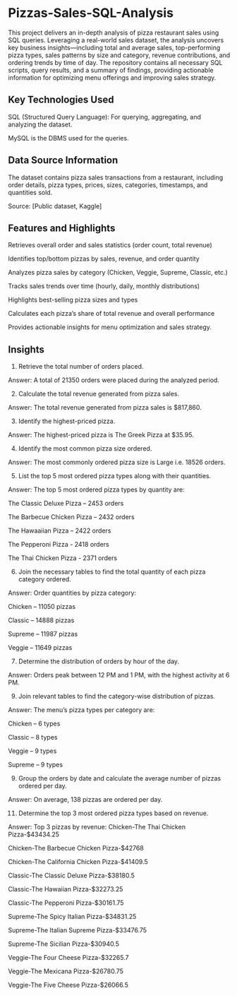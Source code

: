 # Pizzas-Sales-SQL-Analysis
This project delivers an in-depth analysis of pizza restaurant sales using SQL queries. Leveraging a real-world sales dataset, the analysis uncovers key business insights—including total and average sales, top-performing pizza types, sales patterns by size and category, revenue contributions, and ordering trends by time of day. The repository contains all necessary SQL scripts, query results, and a summary of findings, providing actionable information for optimizing menu offerings and improving sales strategy.
## Key Technologies Used
SQL (Structured Query Language): For querying, aggregating, and analyzing the dataset.

 MySQL is the DBMS used for the queries.
 
## Data Source Information
The dataset contains pizza sales transactions from a restaurant, including order details, pizza types, prices, sizes, categories, timestamps, and quantities sold.

Source: [Public dataset, Kaggle]

## Features and Highlights
Retrieves overall order and sales statistics (order count, total revenue)

Identifies top/bottom pizzas by sales, revenue, and order quantity

Analyzes pizza sales by category (Chicken, Veggie, Supreme, Classic, etc.)

Tracks sales trends over time (hourly, daily, monthly distributions)

Highlights best-selling pizza sizes and types

Calculates each pizza’s share of total revenue and overall performance

Provides actionable insights for menu optimization and sales strategy.
## Insights
1. Retrieve the total number of orders placed.

Answer:
A total of 21350 orders were placed during the analyzed period.

2. Calculate the total revenue generated from pizza sales.
   
Answer:
The total revenue generated from pizza sales is $817,860.

3. Identify the highest-priced pizza.
   
Answer:
The highest-priced pizza is The Greek Pizza at $35.95.

4. Identify the most common pizza size ordered.
   
Answer:
The most commonly ordered pizza size is Large i.e. 18526 orders.

5. List the top 5 most ordered pizza types along with their quantities.
    
Answer:
The top 5 most ordered pizza types by quantity are:

The Classic Deluxe Pizza – 2453 orders

The Barbecue Chicken Pizza – 2432 orders

The Hawaaiian Pizza – 2422 orders

The Pepperoni Pizza - 2418 orders

The Thai Chicken Pizza - 2371 orders

6. Join the necessary tables to find the total quantity of each pizza category ordered.
   
Answer:
Order quantities by pizza category:

Chicken – 11050 pizzas

Classic – 14888 pizzas

Supreme – 11987 pizzas

Veggie – 11649 pizzas

7. Determine the distribution of orders by hour of the day.
   
Answer:
Orders peak between 12 PM and 1 PM, with the highest activity at 6 PM.

9. Join relevant tables to find the category-wise distribution of pizzas.
    
Answer:
The menu’s pizza types per category are:

Chicken – 6 types

Classic – 8 types

Veggie – 9 types

Supreme – 9 types

9. Group the orders by date and calculate the average number of pizzas ordered per day.
    
Answer:
On average, 138 pizzas are ordered per day.

11. Determine the top 3 most ordered pizza types based on revenue.
    
Answer:
Top 3 pizzas by revenue:
Chicken-The Thai Chicken Pizza-$43434.25

Chicken-The Barbecue Chicken Pizza-$42768

Chicken-The California Chicken Pizza-$41409.5

Classic-The Classic Deluxe Pizza-$38180.5

Classic-The Hawaiian Pizza-$32273.25

Classic-The Pepperoni Pizza-$30161.75

Supreme-The Spicy Italian Pizza-$34831.25

Supreme-The Italian Supreme Pizza-$33476.75

Supreme-The Sicilian Pizza-$30940.5

Veggie-The Four Cheese Pizza-$32265.7

Veggie-The Mexicana Pizza-$26780.75

Veggie-The Five Cheese Pizza-$26066.5


